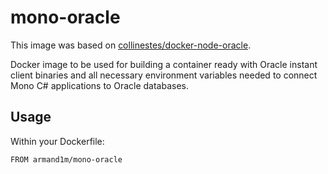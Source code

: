 # mono-oracle

This image was based on [collinestes/docker-node-oracle](https://github.com/collinestes/docker-node-oracle).

Docker image to be used for building a container ready with Oracle instant client binaries and all necessary environment variables needed to connect Mono C# applications to Oracle databases.

## Usage

Within your Dockerfile:

```
FROM armand1m/mono-oracle
```
